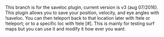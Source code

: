 This branch is for the saveloc plugin, current version is v3 (aug 07/2016). This plugin allows you to save your position, velocity, and eye angles with !saveloc. You can then teleport back to that location later with !tele or !teleport; or to a specific loc with !tele [#]. This is mainly for testing surf maps but you can use it and modify it how ever you want.